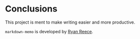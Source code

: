 Conclusions
===============================================================================

This project is ment to make writing easier and more productive.

`markdown-memo` is developed by [Ryan Reece](http://reece.scipp.ucsc.edu/).


